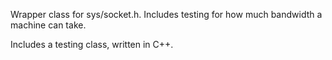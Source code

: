 Wrapper class for sys/socket.h.  Includes testing for how much bandwidth a machine can take.

Includes a testing class, written in C++.
